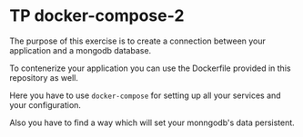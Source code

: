 # TP docker-compose-2

The purpose of this exercise is to create a connection between your application and a mongodb database.

To contenerize your application you can use the Dockerfile provided in this repository as well.

Here you have to use `docker-compose` for setting up all your services and your configuration.

Also you have to find a way which will set your monngodb's data persistent.
